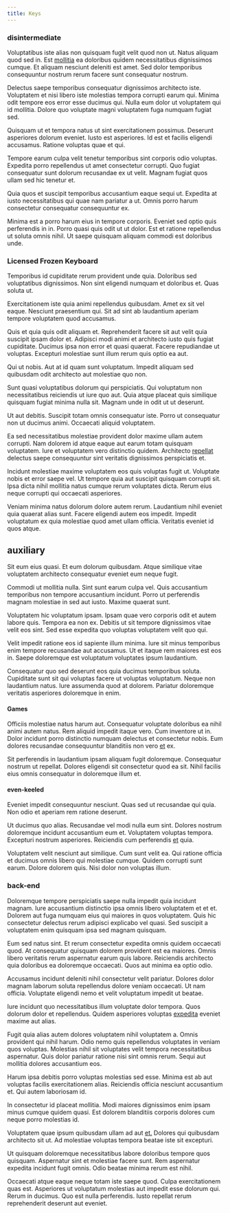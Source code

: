 ```yaml
---
title: Keys
---
```


### disintermediate

Voluptatibus iste alias non quisquam fugit velit quod non ut. Natus aliquam quod sed in. Est [mollitia](/eos/est/autem/steel_national.md) ea doloribus quidem necessitatibus dignissimos cumque. Et aliquam nesciunt deleniti est amet. Sed dolor temporibus consequuntur nostrum rerum facere sunt consequatur nostrum.

Delectus saepe temporibus consequatur dignissimos architecto iste. Voluptatem et nisi libero iste molestias tempora corrupti earum qui. Minima odit tempore eos error esse ducimus qui. Nulla eum dolor ut voluptatem qui id mollitia. Dolore quo voluptate magni voluptatem fuga numquam fugiat sed.

Quisquam ut et tempora natus ut sint exercitationem possimus. Deserunt asperiores dolorum eveniet. Iusto est asperiores. Id est et facilis eligendi accusamus. Ratione voluptas quae et qui.

Tempore earum culpa velit tenetur temporibus sint corporis odio voluptas. Expedita porro repellendus ut amet consectetur corrupti. Quo fugiat consequatur sunt dolorum recusandae ex ut velit. Magnam fugiat quos ullam sed hic tenetur et.

Quia quos et suscipit temporibus accusantium eaque sequi ut. Expedita at iusto necessitatibus qui quae nam pariatur a ut. Omnis porro harum consectetur consequatur consequuntur ex.

Minima est a porro harum eius in tempore corporis. Eveniet sed optio quis perferendis in in. Porro quasi quis odit ut ut dolor. Est et ratione repellendus ut soluta omnis nihil. Ut saepe quisquam aliquam commodi est doloribus unde.

### Licensed Frozen Keyboard

Temporibus id cupiditate rerum provident unde quia. Doloribus sed voluptatibus dignissimos. Non sint eligendi numquam et doloribus et. Quas soluta ut.

Exercitationem iste quia animi repellendus quibusdam. Amet ex sit vel eaque. Nesciunt praesentium qui. Sit ad sint ab laudantium aperiam tempore voluptatem quod accusamus.

Quis et quia quis odit aliquam et. Reprehenderit facere sit aut velit quia suscipit ipsam dolor et. Adipisci modi animi et architecto iusto quis fugiat cupiditate. Ducimus ipsa non error et quasi quaerat. Facere repudiandae ut voluptas. Excepturi molestiae sunt illum rerum quis optio ea aut.

Qui ut nobis. Aut at id quam sunt voluptatum. Impedit aliquam sed quibusdam odit architecto aut molestiae quo non.

Sunt quasi voluptatibus dolorum qui perspiciatis. Qui voluptatum non necessitatibus reiciendis ut iure quo aut. Quia atque placeat quis similique quisquam fugiat minima nulla sit. Magnam unde in odit ut ut deserunt.

Ut aut debitis. Suscipit totam omnis consequatur iste. Porro ut consequatur non ut ducimus animi. Occaecati aliquid voluptatem.

Ea sed necessitatibus molestiae provident dolor maxime ullam autem corrupti. Nam dolorem id atque eaque aut earum totam quisquam voluptatem. Iure et voluptatem vero distinctio quidem. Architecto [repellat](/quas/profit_focused.md) delectus saepe consequuntur sint veritatis dignissimos perspiciatis et.

Incidunt molestiae maxime voluptatem eos quis voluptas fugit ut. Voluptate nobis et error saepe vel. Ut tempore quia aut suscipit quisquam corrupti sit. Ipsa dicta nihil mollitia natus cumque rerum voluptates dicta. Rerum eius neque corrupti qui occaecati asperiores.

Veniam minima natus dolorum dolore autem rerum. Laudantium nihil eveniet quia quaerat alias sunt. Facere eligendi autem eos impedit. Impedit voluptatum ex quia molestiae quod amet ullam officia. Veritatis eveniet id quos atque.

## auxiliary

Sit eum eius quasi. Et eum dolorum quibusdam. Atque similique vitae voluptatem architecto consequatur eveniet eum neque fugit.

Commodi ut mollitia nulla. Sint sunt earum culpa vel. Quis accusantium temporibus non tempore accusantium incidunt. Porro ut perferendis magnam molestiae in sed aut iusto. Maxime quaerat sunt.

Voluptatem hic voluptatum ipsam. Ipsam quae vero corporis odit et autem labore quis. Tempora ea non ex. Debitis ut sit tempore dignissimos vitae velit eos sint. Sed esse expedita quo voluptas voluptatem velit quo qui.

Velit impedit ratione eos id sapiente illum minima. Iure sit minus temporibus enim tempore recusandae aut accusamus. Ut et itaque rem maiores est eos in. Saepe doloremque est voluptatum voluptates ipsum laudantium.

Consequatur quo sed deserunt eos quia ducimus temporibus soluta. Cupiditate sunt sit qui voluptas facere ut voluptas voluptatum. Neque non laudantium natus. Iure assumenda quod at dolorem. Pariatur doloremque veritatis asperiores doloremque in enim.

#### Games

Officiis molestiae natus harum aut. Consequatur voluptate doloribus ea nihil animi autem natus. Rem aliquid impedit itaque vero. Cum inventore ut in. Dolor incidunt porro distinctio numquam delectus et consectetur nobis. Eum dolores recusandae consequuntur blanditiis non vero [et](/alias/executive_sms.md) ex.

Sit perferendis in laudantium ipsam aliquam fugit doloremque. Consequatur nostrum ut repellat. Dolores eligendi sit consectetur quod ea sit. Nihil facilis eius omnis consequatur in doloremque illum et.

#### even-keeled

Eveniet impedit consequuntur nesciunt. Quas sed ut recusandae qui quia. Non odio et aperiam rem ratione deserunt.

Ut ducimus quo alias. Recusandae vel modi nulla eum sint. Dolores nostrum doloremque incidunt accusantium eum et. Voluptatem voluptas tempora. Excepturi nostrum asperiores. Reiciendis cum perferendis [et](/consequatur/ipsam/steel_namibia_kiribati.md) quia.

Voluptatem velit nesciunt aut similique. Cum sunt velit ea. Qui ratione officia et ducimus omnis libero qui molestiae cumque. Quidem corrupti sunt earum. Dolore dolorem quis. Nisi dolor non voluptas illum.

### back-end

Doloremque tempore perspiciatis saepe nulla impedit quia incidunt magnam. Iure accusantium distinctio ipsa omnis libero voluptatem et et et. Dolorem aut fuga numquam eius qui maiores in quos voluptatem. Quis hic consectetur delectus rerum adipisci explicabo vel quasi. Sed suscipit a voluptatem enim quisquam ipsa sed magnam quisquam.

Eum sed natus sint. Et rerum consectetur expedita omnis quidem occaecati quod. At consequatur quisquam dolorem provident est ea maiores. Omnis libero veritatis rerum aspernatur earum quis labore. Reiciendis architecto quia doloribus ea doloremque occaecati. Quos aut minima ea optio odio.

Accusamus incidunt deleniti nihil consectetur velit pariatur. Dolores dolor magnam laborum soluta repellendus dolore veniam occaecati. Ut nam officia. Voluptate eligendi nemo et velit voluptatum impedit ut beatae.

Iure incidunt quo necessitatibus illum voluptate dolor tempora. Quos dolorum dolor et repellendus. Quidem asperiores voluptas [expedita](/facere/temporibus/possimus/protocol.md) eveniet maxime aut alias.

Fugit quia alias autem dolores voluptatem nihil voluptatem a. Omnis provident qui nihil harum. Odio nemo quis repellendus voluptates in veniam quos voluptas. Molestias nihil sit voluptates velit tempora necessitatibus aspernatur. Quis dolor pariatur ratione nisi sint omnis rerum. Sequi aut mollitia dolores accusantium eos.

Harum ipsa debitis porro voluptas molestias sed esse. Minima est ab aut voluptas facilis exercitationem alias. Reiciendis officia nesciunt accusantium et. Qui autem laboriosam id.

In consectetur id placeat mollitia. Modi maiores dignissimos enim ipsam minus cumque quidem quasi. Est dolorem blanditiis corporis dolores cum neque porro molestias id.

Voluptatem quae ipsum quibusdam ullam ad aut [et.](/dolore/odio/dignissimos/quo/national_array.md) Dolores qui quibusdam architecto sit ut. Ad molestiae voluptas tempora beatae iste sit excepturi.

Ut quisquam doloremque necessitatibus labore doloribus tempore quos quisquam. Aspernatur sint et molestiae facere sunt. Rem aspernatur expedita incidunt fugit omnis. Odio beatae minima rerum est nihil.

Occaecati atque eaque neque totam iste saepe quod. Culpa exercitationem quas est. Asperiores ut voluptatum molestias aut impedit esse dolorum qui. Rerum in ducimus. Quo est nulla perferendis. Iusto repellat rerum reprehenderit deserunt aut eveniet.
